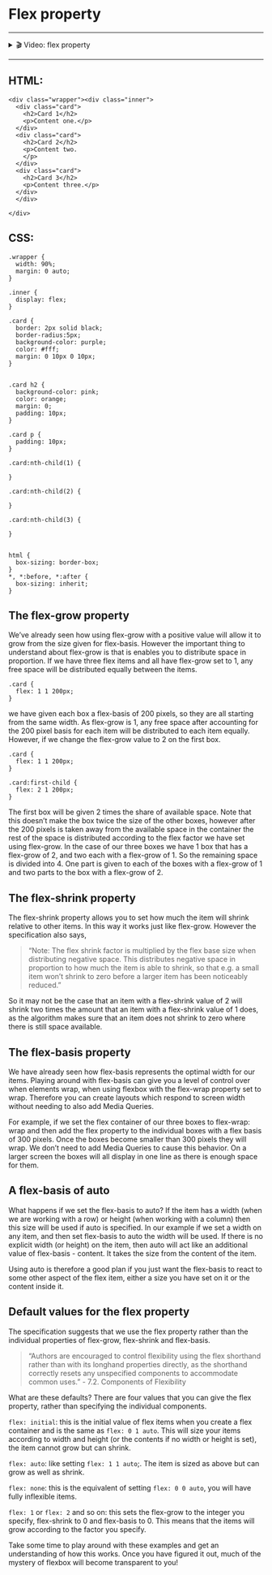 # Flex property

---

<details>
    <summary>🎬 Video: flex property</summary><div class='video-container'>
        <iframe src="https://www.youtube.com/embed/pJ8bcsKPlTc?rel=0" frameborder="0" allow="accelerometer; autoplay; encrypted-media; gyroscope; picture-in-picture" allowfullscreen rel='0'></iframe></div>
</details>

---

## HTML:

	<div class="wrapper"><div class="inner">
	  <div class="card">
	    <h2>Card 1</h2>
	    <p>Content one.</p>
	  </div>
	  <div class="card">
	    <h2>Card 2</h2>
	    <p>Content two.
	    </p>
	  </div>
	  <div class="card">
	    <h2>Card 3</h2>
	    <p>Content three.</p>
	  </div>
	  </div>

	</div>

## CSS:


	.wrapper {
	  width: 90%;
	  margin: 0 auto;
	}

	.inner {
	  display: flex;
	}

	.card {
	  border: 2px solid black;
	  border-radius:5px;
	  background-color: purple;
	  color: #fff;
	  margin: 0 10px 0 10px;
	}


	.card h2 {
	  background-color: pink;
	  color: orange;
	  margin: 0;
	  padding: 10px;
	}

	.card p {
	  padding: 10px;
	}

	.card:nth-child(1) {

	}

	.card:nth-child(2) {

	}

	.card:nth-child(3) {

	}


	html {
	  box-sizing: border-box;
	}
	*, *:before, *:after {
	  box-sizing: inherit;
	}

## The flex-grow property
We’ve already seen how using flex-grow with a positive value will allow it to grow from the size given for flex-basis. However the important thing to understand about flex-grow is that is enables you to distribute space in proportion. If we have three flex items and all have flex-grow set to 1, any free space will be distributed equally between the items.

	.card {
	  flex: 1 1 200px;
	}

we have given each box a flex-basis of 200 pixels, so they are all starting from the same width. As flex-grow is 1, any free space after accounting for the 200 pixel basis for each item will be distributed to each item equally. However, if we change the flex-grow value to 2 on the first box.

	.card {
	  flex: 1 1 200px;
	}

	.card:first-child {
	  flex: 2 1 200px;
	}

The first box will be given 2 times the share of available space. Note that this doesn’t make the box twice the size of the other boxes, however after the 200 pixels is taken away from the available space in the container the rest of the space is distributed according to the flex factor we have set using flex-grow. In the case of our three boxes we have 1 box that has a flex-grow of 2, and two each with a flex-grow of 1. So the remaining space is divided into 4. One part is given to each of the boxes with a flex-grow of 1 and two parts to the box with a flex-grow of 2.

## The flex-shrink property

The flex-shrink property allows you to set how much the item will shrink relative to other items. In this way it works just like flex-grow. However the specification also says,

>“Note: The flex shrink factor is multiplied by the flex base size when distributing negative space. This distributes negative space in proportion to how much the item is able to shrink, so that e.g. a small item won’t shrink to zero before a larger item has been noticeably reduced.”

So it may not be the case that an item with a flex-shrink value of 2 will shrink two times the amount that an item with a flex-shrink value of 1 does, as the algorithm makes sure that an item does not shrink to zero where there is still space available.

## The flex-basis property

We have already seen how flex-basis represents the optimal width for our items. Playing around with flex-basis can give you a level of control over when elements wrap, when using flexbox with the flex-wrap property set to wrap. Therefore you can create layouts which respond to screen width without needing to also add Media Queries.

For example, if we set the flex container of our three boxes to flex-wrap: wrap and then add the flex property to the individual boxes with a flex basis of 300 pixels. Once the boxes become smaller than 300 pixels they will wrap. We don’t need to add Media Queries to cause this behavior. On a larger screen the boxes will all display in one line as there is enough space for them.

## A flex-basis of auto
What happens if we set the flex-basis to auto? If the item has a width (when we are working with a row) or height (when working with a column) then this size will be used if auto is specified. In our example if we set a width on any item, and then set flex-basis to auto the width will be used. If there is no explicit width (or height) on the item, then auto will act like an additional value of flex-basis - content. It takes the size from the content of the item.

Using auto is therefore a good plan if you just want the flex-basis to react to some other aspect of the flex item, either a size you have set on it or the content inside it.

## Default values for the flex property
The specification suggests that we use the flex property rather than the individual properties of flex-grow, flex-shrink and flex-basis.

>“Authors are encouraged to control flexibility using the flex shorthand rather than with its longhand properties directly, as the shorthand correctly resets any unspecified components to accommodate common uses.” - 7.2. Components of Flexibility

What are these defaults? There are four values that you can give the flex property, rather than specifying the individual components.

`flex: initial`: this is the initial value of flex items when you create a flex container and is the same as `flex: 0 1 auto`. This will size your items according to width and height (or the contents if no width or height is set), the item cannot grow but can shrink.

`flex: auto`: like setting `flex: 1 1 auto`;. The item is sized as above but can grow as well as shrink.

`flex: none`: this is the equivalent of setting `flex: 0 0 auto`, you will have fully inflexible items.

`flex: 1` or `flex: 2` and so on: this sets the flex-grow to the integer you specify, flex-shrink to 0 and flex-basis to 0. This means that the items will grow according to the factor you specify.

Take some time to play around with these examples and get an understanding of how this works. Once you have figured it out, much of the mystery of flexbox will become transparent to you!

